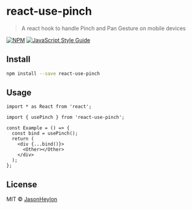 # react-use-pinch

> A react hook to handle Pinch and Pan Gesture on mobile devices

[![NPM](https://img.shields.io/npm/v/react-use-pinch.svg)](https://www.npmjs.com/package/react-use-pinch) [![JavaScript Style Guide](https://img.shields.io/badge/code_style-standard-brightgreen.svg)](https://standardjs.com)

## Install

```bash
npm install --save react-use-pinch
```

## Usage

```tsx
import * as React from 'react';

import { usePinch } from 'react-use-pinch';

const Example = () => {
  const bind = usePinch();
  return (
    <div {...bind()}>
      <Other></Other>
    </div>
  );
};
```

## License

MIT © [JasonHeylon](https://github.com/JasonHeylon)
